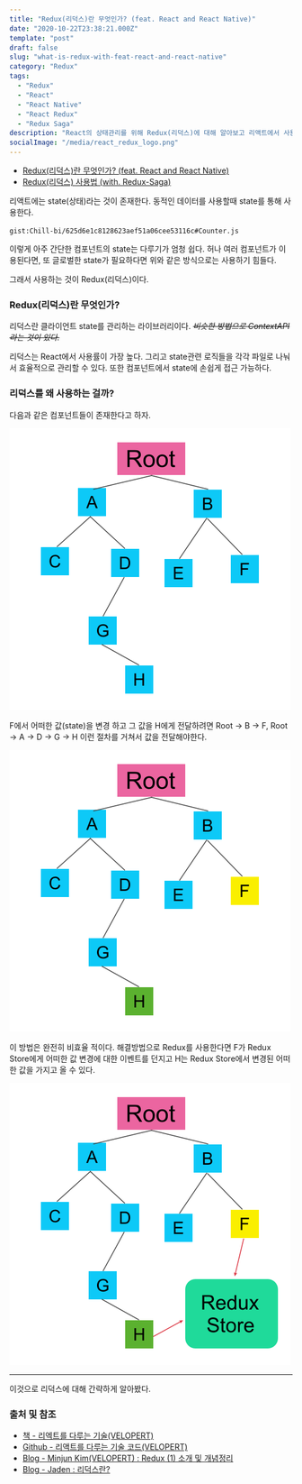 ```yaml
---
title: "Redux(리덕스)란 무엇인가? (feat. React and React Native)"
date: "2020-10-22T23:38:21.000Z"
template: "post"
draft: false
slug: "what-is-redux-with-feat-react-and-react-native"
category: "Redux"
tags:
  - "Redux"
  - "React"
  - "React Native"
  - "React Redux"
  - "Redux Saga"
description: "React의 상태관리를 위해 Redux(리덕스)에 대해 알아보고 리액트에서 사용하는 법을 알아보자"
socialImage: "/media/react_redux_logo.png"
---
```


- [Redux(리덕스)란 무엇인가? (feat. React and React Native)](/posts/what-is-redux-with-feat-react-and-react-native)
- [Redux(리덕스) 사용법 (with. Redux-Saga)](/posts/how-to-use-redux-with-redux-saga)

리액트에는 state(상태)라는 것이 존재한다. 동적인 데이터를 사용할때 state를 통해 사용한다.

`gist:Chill-bi/625d6e1c8128623aef51a06cee53116c#Counter.js`

이렇게 아주 간단한 컴포넌트의 state는 다루기가 엄청 쉽다. 허나 여러 컴포넌트가 이용된다면, 또 글로벌한 state가 필요하다면 위와 같은 방식으로는 사용하기 힘들다.

그래서 사용하는 것이 Redux(리덕스)이다.

### Redux(리덕스)란 무엇인가?
리덕스란 클라이언트 state를 관리하는 라이브러리이다. <del>*비슷한 방법으로 ContextAPI라는 것이 있다.*</del>

리덕스는 React에서 사용률이 가장 높다. 그리고 state관련 로직들을 각각 파일로 나눠서 효율적으로 관리할 수 있다. 또한 컴포넌트에서 state에 손쉽게 접근 가능하다.

### 리덕스를 왜 사용하는 걸까?
다음과 같은 컴포넌트들이 존재한다고 하자.

![state_1.png](/media/state_1.png)

F에서 어떠한 값(state)을 변경 하고 그 값을 H에게 전달하려면 Root -> B -> F, Root -> A -> D -> G -> H 이런 절차를 거쳐서 값을 전달해야한다.

![state_2.png](/media/state_2.png)

이 방법은 완전히 비효율 적이다. 해결방법으로 Redux를 사용한다면 F가 Redux Store에게 어떠한 값 변경에 대한 이벤트를 던지고 H는 Redux Store에서 변경된 어떠한 값을 가지고 올 수 있다.

![state_3.png](/media/state_3.png)

---

이것으로 리덕스에 대해 간략하게 알아봤다.


### 출처 및 참조
- [책 - 리엑트를 다루는 기술(VELOPERT)](http://www.yes24.com/Product/Goods/78233628?OzSrank=1)
- [Github - 리액트를 다루는 기술 코드(VELOPERT)](https://github.com/velopert/learning-react)
- [Blog - Minjun Kim(VELOPERT) : Redux (1) 소개 및 개념정리](https://velog.io/@velopert/Redux-1-%EC%86%8C%EA%B0%9C-%EB%B0%8F-%EA%B0%9C%EB%85%90%EC%A0%95%EB%A6%AC-zxjlta8ywt)
- [Blog - Jaden : 리덕스란?](https://blog.naver.com/yjdev/222123299620)